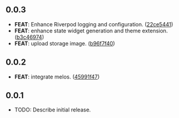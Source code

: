## 0.0.3

 - **FEAT**: Enhance Riverpod logging and configuration. ([22ce5441](https://github.com/pckimlong/kimapp/commit/22ce544113fbef7acb5520153c119572dcd8fc3e))
 - **FEAT**: enhance state widget generation and theme extension. ([b3c46974](https://github.com/pckimlong/kimapp/commit/b3c46974e789a0c5f36cd127427f961e354b992e))
 - **FEAT**: upload storage image. ([b96f7f40](https://github.com/pckimlong/kimapp/commit/b96f7f40a259c2be9a2b0bd17f5e8a456d4dfd89))

## 0.0.2

 - **FEAT**: integrate melos. ([45991f47](https://github.com/pckimlong/kimapp/commit/45991f47b9fc328fcecdde6dc9eadc31472a3d9e))

## 0.0.1

* TODO: Describe initial release.
